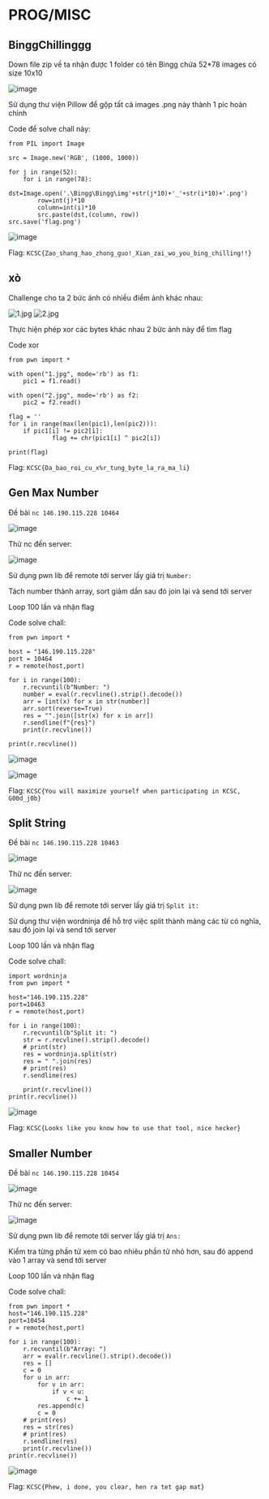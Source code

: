 # PROG/MISC

## BinggChillinggg

Down file zip về ta nhận được 1 folder có tên Bingg chứa 52*78 images có size 10x10

![image](https://user-images.githubusercontent.com/80137840/212880852-947a7a83-6705-4e3e-aa1b-c9591fe1a02d.png)

Sử dụng thư viện Pillow để gộp tất cả images .png này thành 1 pic hoàn chỉnh

Code để solve chall này:
```
from PIL import Image

src = Image.new('RGB', (1000, 1000))

for j in range(52):
	for i in range(78):
		dst=Image.open('.\Bingg\Bingg\img'+str(j*10)+'_'+str(i*10)+'.png')
		row=int(j)*10
		column=int(i)*10
		src.paste(dst,(column, row))
src.save('flag.png')
```

![image](https://user-images.githubusercontent.com/80137840/212880396-7f71f6c2-f1f2-4bce-bd51-2e1b48b6195e.png)

Flag: `KCSC{Zao_shang_hao_zhong_guo!_Xian_zai_wo_you_bing_chilling!!}`


## xò
Challenge cho ta 2 bức ảnh có nhiều điểm ảnh khác nhau:

![1.jpg](https://user-images.githubusercontent.com/80137840/212881139-6f8c0f42-33ad-4b5e-b9e9-f4047b439104.png)
![2.jpg](https://user-images.githubusercontent.com/80137840/212881193-5e820174-0e18-47b5-8abd-28eec6ee4cef.png)

Thực hiện phép xor các bytes khác nhau 2 bức ảnh này để tìm flag

Code xor

```
from pwn import *

with open("1.jpg", mode='rb') as f1:
    pic1 = f1.read()

with open("2.jpg", mode='rb') as f2:
    pic2 = f2.read()

flag = ''
for i in range(max(len(pic1),len(pic2))):
	if pic1[i] != pic2[i]:
       		flag += chr(pic1[i] ^ pic2[i])
		
print(flag)
```

Flag: `KCSC{Da_bao_roi_cu_x%r_tung_byte_la_ra_ma_li}`


## Gen Max Number

Đề bài `nc 146.190.115.228 10464`

![image](https://user-images.githubusercontent.com/80137840/212886117-5d334d88-ad0a-40b6-9db7-68fcd2b888ea.png)

Thử nc đến server:

![image](https://user-images.githubusercontent.com/80137840/212886305-15817b2b-20f0-40d1-9764-a399b1dfb863.png)

Sử dụng pwn lib để remote tới server lấy giá trị `Number: `

Tách number thành array, sort giảm dần sau đó join lại và send tới server

Loop 100 lần và nhận flag

Code solve chall:

```
from pwn import *

host = "146.190.115.228"
port = 10464
r = remote(host,port)

for i in range(100):
	r.recvuntil(b"Number: ")
	number = eval(r.recvline().strip().decode())
	arr = [int(x) for x in str(number)]
	arr.sort(reverse=True)
	res = "".join([str(x) for x in arr])
	r.sendline(f"{res}")
	print(r.recvline())

print(r.recvline())
```
![image](https://user-images.githubusercontent.com/80137840/212887624-9a2b6293-e95f-4330-ba1a-30c6cde7c8ee.png)

![image](https://user-images.githubusercontent.com/80137840/212887518-fe03b4bd-bce5-4236-8052-b4ac5025d3b0.png)

Flag: `KCSC{You will maximize yourself when participating in KCSC, G00d_j0b}`


## Split String

Đề bài `nc 146.190.115.228 10463`

![image](https://user-images.githubusercontent.com/80137840/213164812-db19df40-c19e-4cc7-9d1b-b0649620980b.png)

Thử nc đến server:

![image](https://user-images.githubusercontent.com/80137840/213165020-209ae2a9-45e1-4854-a927-317dd7e52569.png)

Sử dụng pwn lib để remote tới server lấy giá trị `Split it: `

Sử dụng thư viện wordninja để hỗ trợ việc split thành mảng các từ có nghĩa, sau đó join lại và send tới server

Loop 100 lần và nhận flag

Code solve chall:

```
import wordninja
from pwn import *

host="146.190.115.228"
port=10463
r = remote(host,port)

for i in range(100):
	r.recvuntil(b"Split it: ")
	str = r.recvline().strip().decode()
	# print(str)
	res = wordninja.split(str)
	res = " ".join(res)
	# print(res)
	r.sendline(res)

	print(r.recvline())
print(r.recvline())
```

![image](https://user-images.githubusercontent.com/80137840/213168316-09518b89-a7ea-4c96-922d-f7ffee9fa50d.png)

Flag: `KCSC{Looks like you know how to use that tool, nice hecker}`


## Smaller Number

Đề bài `nc 146.190.115.228 10454`

![image](https://user-images.githubusercontent.com/80137840/213168725-dced9ccb-5b78-4221-a820-e59224fe136c.png)

Thử nc đến server:

![image](https://user-images.githubusercontent.com/80137840/213168594-974ffc2f-5270-495e-ac30-c67b857fa248.png)

Sử dụng pwn lib để remote tới server lấy giá trị `Ans: `

Kiểm tra từng phần tử xem có bao nhiêu phần tử nhỏ hơn, sau đó append vào 1 array và send tới server

Loop 100 lần và nhận flag

Code solve chall:

```
from pwn import *
host="146.190.115.228"
port=10454
r = remote(host,port)

for i in range(100):
	r.recvuntil(b"Array: ")
	arr = eval(r.recvline().strip().decode())
	res = [] 
	c = 0
	for u in arr:
		for v in arr:
			if v < u:
				c += 1
		res.append(c)
		c = 0
	# print(res)
	res = str(res)
	# print(res)
	r.sendline(res)
	print(r.recvline())
print(r.recvline())
```

![image](https://user-images.githubusercontent.com/80137840/213170602-fd0462f0-4e5a-447a-ae46-d843229f88e9.png)

Flag: `KCSC{Phew, i done, you clear, hen ra tet gap mat}`
